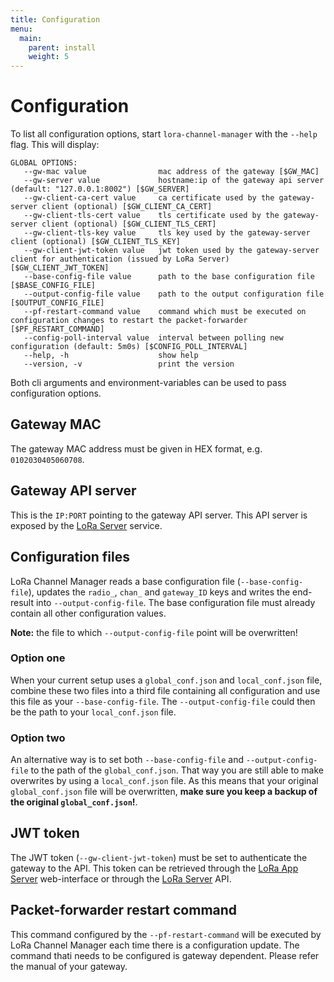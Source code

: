 ```yaml
---
title: Configuration
menu:
  main:
    parent: install
    weight: 5
---
```


# Configuration

To list all configuration options, start `lora-channel-manager` with the
`--help` flag. This will display:

```text
GLOBAL OPTIONS:
   --gw-mac value                mac address of the gateway [$GW_MAC]
   --gw-server value             hostname:ip of the gateway api server (default: "127.0.0.1:8002") [$GW_SERVER]
   --gw-client-ca-cert value     ca certificate used by the gateway-server client (optional) [$GW_CLIENT_CA_CERT]
   --gw-client-tls-cert value    tls certificate used by the gateway-server client (optional) [$GW_CLIENT_TLS_CERT]
   --gw-client-tls-key value     tls key used by the gateway-server client (optional) [$GW_CLIENT_TLS_KEY]
   --gw-client-jwt-token value   jwt token used by the gateway-server client for authentication (issued by LoRa Server) [$GW_CLIENT_JWT_TOKEN]
   --base-config-file value      path to the base configuration file [$BASE_CONFIG_FILE]
   --output-config-file value    path to the output configuration file [$OUTPUT_CONFIG_FILE]
   --pf-restart-command value    command which must be executed on configuration changes to restart the packet-forwarder [$PF_RESTART_COMMAND]
   --config-poll-interval value  interval between polling new configuration (default: 5m0s) [$CONFIG_POLL_INTERVAL]
   --help, -h                    show help
   --version, -v                 print the version
```

Both cli arguments and environment-variables can be used to pass configuration
options.

## Gateway MAC

The gateway MAC address must be given in HEX format, e.g. `0102030405060708`.

## Gateway API server

This is the `IP:PORT` pointing to the gateway API server. This API server is
exposed by the [LoRa Server](/loraserver/) service.

## Configuration files

LoRa Channel Manager reads a base configuration file (`--base-config-file`),
updates the `radio_`, `chan_` and `gateway_ID` keys and writes the end-result
into `--output-config-file`. The base configuration file must already contain
all other configuration values.

**Note:** the file to which `--output-config-file` point will be overwritten!

### Option one

When your current setup uses a `global_conf.json` and `local_conf.json` file,
combine these two files into a third file containing all configuration and use
this file as your `--base-config-file`. The `--output-config-file` could then
be the path to your `local_conf.json` file.

### Option two

An alternative way is to set both `--base-config-file` and
`--output-config-file` to the path of the `global_conf.json`. That way you are
still able to make overwrites by using a `local_conf.json` file. As this means
that your original `global_conf.json` file will be overwritten, **make sure you
keep a backup of the original `global_conf.json`!**.


## JWT token

The JWT token (`--gw-client-jwt-token`) must be set to authenticate the gateway
to the API. This token can be retrieved through the [LoRa App Server](/lora-app-server/)
web-interface or through the [LoRa Server](/loraserver/) API.

## Packet-forwarder restart command

This command configured by the `--pf-restart-command` will be executed by
LoRa Channel Manager each time there is a configuration update. The command thati
needs to be configured is gateway dependent. Please refer the manual of your
gateway.
